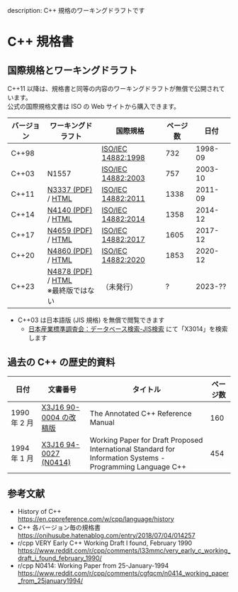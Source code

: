 description: C++ 規格のワーキングドラフトです

# C++ 規格書

## 国際規格とワーキングドラフト

C++11 以降は、規格書と同等の内容のワーキングドラフトが無償で公開されています。  
公式の国際規格文書は ISO の Web サイトから購入できます。

| バージョン | ワーキングドラフト                                                                                  | 国際規格                                                         | ページ数 | 日付      |
|-------|--------------------------------------------------------------------------------------------|---------------------------------------------------------------|------|---------|
| C++98 |                                                                                            | [ISO/IEC 14882:1998](https://www.iso.org/standard/25845.html) | 732  | 1998-09 |
| C++03 | N1557                                                                                      | [ISO/IEC 14882:2003](https://www.iso.org/standard/38110.html) | 757  | 2003-10 |
| C++11 | [N3337 (PDF)](http://wg21.link/n3337) / [HTML](https://timsong-cpp.github.io/cppwp/n3337/) | [ISO/IEC 14882:2011](https://www.iso.org/standard/50372.html) | 1338 | 2011-09 |
| C++14 | [N4140 (PDF)](http://wg21.link/n4140) / [HTML](https://timsong-cpp.github.io/cppwp/n4140/) | [ISO/IEC 14882:2014](https://www.iso.org/standard/64029.html) | 1358 | 2014-12 |
| C++17 | [N4659 (PDF)](http://wg21.link/n4659) / [HTML](https://timsong-cpp.github.io/cppwp/n4659/) | [ISO/IEC 14882:2017](https://www.iso.org/standard/68564.html) | 1605 | 2017-12 |
| C++20 | [N4860 (PDF)](https://isocpp.org/files/papers/N4860.pdf) / [HTML](https://timsong-cpp.github.io/cppwp/n4861/) | [ISO/IEC 14882:2020](https://www.iso.org/standard/79358.html) | 1853 | 2020-12 |
| C++23 | [N4878 (PDF)](http://wg21.link/n4878) / [HTML](http://eel.is/c++draft/)<br>※最終版ではない | （未発行）                                                    | ?    | 2023-?? |

- C++03 は日本語版 (JIS 規格) を無償で閲覧できます
    - [日本産業標準調査会：データベース検索-JIS検索](https://www.jisc.go.jp/app/jis/general/GnrJISSearch.html) にて「X3014」を検索します

## 過去の C++ の歴史的資料

| 日付         | 文書番号                                                                                                        | タイトル                                                                                                       | ページ数 |
|------------|-------------------------------------------------------------------------------------------------------------|------------------------------------------------------------------------------------------------------------|------|
| 1990 年 2 月 | [X3J16 90-0004 の改稿版](https://drive.google.com/file/d/1XNzsgWMk0wfFOa5kjN9OV5a-04ttrdjE/view?usp=sharing)    | The Annotated C++ Reference Manual                                                                         | 160  |
| 1994 年 1 月 | [X3J16 94-0027 (N0414)](https://drive.google.com/file/d/1EDQvAQSrQXHbUdN1Al7EvuOlIEhg1Hdl/view?usp=sharing) | Working Paper for Draft Proposed International Standard for Information Systems - Programming Language C++ | 454  |


## 参考文献

- History of C++  
    https://en.cppreference.com/w/cpp/language/history
- C++ 各バージョン毎の規格書  
    https://onihusube.hatenablog.com/entry/2018/07/04/014257
- r/cpp VERY Early C++ Working Draft I found, February 1990
    https://www.reddit.com/r/cpp/comments/l33mmc/very_early_c_working_draft_i_found_february_1990/
- r/cpp N0414: Working Paper from 25-January-1994
    https://www.reddit.com/r/cpp/comments/cgfqcm/n0414_working_paper_from_25january1994/

